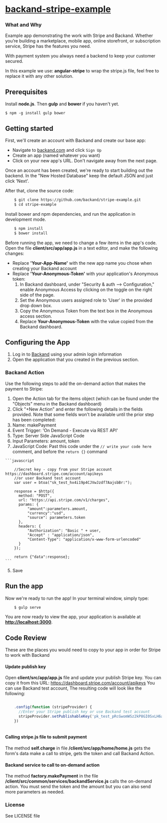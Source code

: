 # [backand-stripe-example](https://github.com/backand/stripe-example/)

### What and Why

Example app demonstrating the work with Stripe and Backand. Whether you’re building a marketplace, mobile app, online storefront, or subscription service, Stripe has the features you need.

With payment system you always need a backend to keep your customer secured.

In this example we use: **angular-stripe** to wrap the stripe.js file, feel free to replace it with any other solution.

## Prerequisites

Install **node.js**. Then **gulp** and **bower** if you haven't yet.

    $ npm -g install gulp bower
    
## Getting started

First, we'll create an account with Backand and create our base app:

* Navigate to [backand.com](https://www.backand.com/) and click `Sign Up`
* Create an app (named whatever you want)
* Click on your new app's URL. Don't navigate away from the next page.

Once an account has been created, we're ready to start building out the backend. In the "New Hosted Database" keep the default JSON and just click 'Next'.

After that, clone the source code: 

```bash
    $ git clone https://github.com/backand/stripe-example.git
    $ cd stripe-example
```
    
Install bower and npm dependencies, and run the application in development mode.

```bash
    $ npm install
    $ bower install
```

Before running the app, we need to change a few items in the app's code. Open the file **client/src/app/app.js** in a text editor, and make the following changes:

  * Replace **'Your-App-Name'** with the new app name you chose when creating your Backand account
  * Replace **'Your-Anonymous-Token'** with your application's Anonymous token:
    1. In Backand dashboard, under "Security & auth --> Configuration," enable Anonymous Access by clicking on the toggle on the right side of the page.
    2. Set the Anonymous users assigned role to 'User' in the provided drop down box.
    3. Copy the Anonymous Token from the text box in the Anonymous access section.
    4. Replace **Your-Anonymous-Token** with the value copied from the Backand dashboard.
  

## Configuring the App

1. Log in to [Backand](https://www.backand.com) using your admin login information
2. Open the application that you created in the previous section.

### Backand Action

Use the following steps to add the on-demand action that makes the payment to Stripe:

1. Open the Action tab for the items object (which can be found under the "Objects" menu in the Backand dashboard)
2. Click "+New Action" and enter the following details in the fields provided. Note that some fields won't be available until the prior step has been completed:
  1. Name: makePayment
  2. Event Trigger: 'On Demand - Execute via REST API'
  3. Type: Server Side JavaScript Code
  4. Input Parameters: amount, token
  5. JavaScript Code: Past this code under the `// write your code here` comment, and before the `return {}` command

    ```javascript
        
        //Secret key - copy from your Stripe account https://dashboard.stripe.com/account/apikeys
        //or user Backand test account
        var user = btoa("sk_test_hx4i19p4CJVwJzdf7AajsbBr:");
                
        response = $http({
          method: "POST",
          url: "https://api.stripe.com/v1/charges",
          params: {
              "amount":parameters.amount,
              "currency":"usd",
              "source": parameters.token
          },
          headers: {
              "Authorization": "Basic " + user,
              "Accept" : "application/json",
              "Content-Type": "application/x-www-form-urlencoded"
          }
        });
        
    	return {"data":response};
    ```

  5. Save
  
## Run the app
  
Now we're ready to run the app! In your terminal window, simply type:

```bash    
    $ gulp serve
```

You are now ready to view the app, your application is available at **[http://localhost:3000](http://localhost:3000)**.

  
## Code Review
These are the places you would need to copy to your app in order for Stripe to work with Backand 

#### Update publish key

Open **client/src/app/app.js** file and update your publish Stripe key. You can copy it from this URL: https://dashboard.stripe.com/account/apikeys
You can use Backand test account, The resulting code will look like the following:

```javascript

    .config(function (stripeProvider) {
      //Enter your Stripe publish key or use Backand test account
      stripeProvider.setPublishableKey('pk_test_pRcGwomWSz2kP8GI0SxLH6ay');
    })
      
```

#### Calling stripe.js file to submit payment
The method **self.charge** in file **/client/src/app/home/home.js** gets the form's data make a call to stripe, gets the token and call Backand Action.

#### Backand service to call to on-demand action
The method **factory.makePayment** in the file **/client/src/common/services/backandService.js** calls the on-demand action.
You must send the token and the amount but you can also send more parameters as needed.


### License

See LICENSE file
